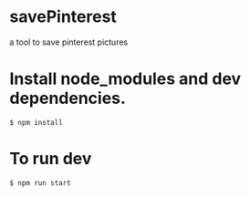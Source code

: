 # savePinterest
a tool to save pinterest pictures
# Install node_modules and dev dependencies.
```
$ npm install
```

# To run dev

```
$ npm run start
```
